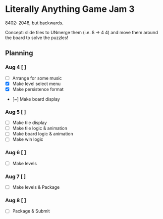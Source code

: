 # Literally Anything Game Jam 3

8402: 2048, but backwards.

Concept: slide tiles to UNmerge them (i.e. 8 -> 4 4) and move them around
the board to solve the puzzles!

## Planning

### Aug 4 [ ]

 - [ ] Arrange for some music
 - [x] Make level select menu
 - [x] Make persistence format
 - [~] Make board display

### Aug 5 [ ]

 - [ ] Make tile display
 - [ ] Make tile logic & animation
 - [ ] Make board logic & animation
 - [ ] Make win logic

### Aug 6 [ ]

 - [ ] Make levels

### Aug 7 [ ]

 - [ ] Make levels & Package

### Aug 8 [ ]

 - [ ] Package & Submit
